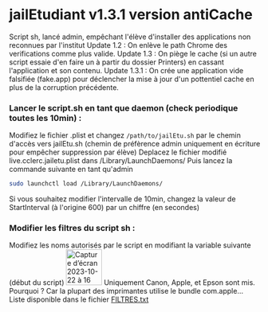 # jailEtudiant v1.3.1 version antiCache
Script sh, lancé admin, empêchant l'élève d'installer des applications non reconnues par l'institut
Update 1.2 : On enlève le path Chrome des verifications comme plus valide.
Update 1.3 : On piège le cache (si un autre script essaie d'en faire un à partir du dossier Printers) en cassant l'application et son contenu.
Update 1.3.1 : On crée une application vide falsifiée (fake.app) pour déclencher la mise à jour d'un pottentiel cache en plus de la corruption précédente.
### Lancer le script.sh en tant que daemon (check periodique toutes les 10min) :
Modifiez le fichier .plist et changez `/path/to/jailEtu.sh` par le chemin d'accès vers jailEtu.sh (chemin de préfèrence admin uniquement en écriture pour empêcher suppression par élève)
Deplacez le fichier modifié live.cclerc.jailetu.plist dans /Library/LaunchDaemons/
Puis lancez la commande suivante en tant qu'admin 
```bash
sudo launchctl load /Library/LaunchDaemons/
```
Si vous souhaitez modifier l'intervalle de 10min, changez la valeur de StartInterval (à l'origine 600) par un chiffre (en secondes)

### Modifier les filtres du script sh :
Modifiez les noms autorisés par le script en modifiant la variable suivante (début du script)
<img width="72" alt="Capture d’écran 2023-10-22 à 16 22 32" src="https://github.com/c22dev/jailEtudiant/assets/102235607/c69f7497-ec47-458e-91dc-bee793bca380">
Uniquement Canon, Apple, et Epson sont mis. Pourquoi ? Car la plupart des imprimantes utilise le bundle com.apple...
Liste disponible dans le fichier [FILTRES.txt](https://raw.githubusercontent.com/c22dev/jailEtudiant/main/FILTRES.txt)
